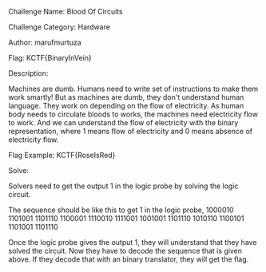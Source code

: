 Challenge Name: Blood Of Circuits

Challenge Category: Hardware

Author: marufmurtuza

Flag: KCTF{BinaryInVein}

Description:

Machines are dumb. Humans need to write set of instructions to make them work smartly!
But as machines are dumb, they don't understand human language. They work on depending on the flow of electricity.
As human body needs to circulate bloods to works, the machines need electricity flow to work.
And we can understand the flow of electricity with the binary representation, where 1 means flow of electricity and 0 means absence of electricity flow.

Flag Example: KCTF{RoseIsRed}



Solve: 

Solvers need to get the output 1 in the logic probe by solving the logic circuit.

The sequence should be like this to get 1 in the logic probe,
1000010 1101001 1101110 1100001 1110010 1111001 1001001 1101110 1010110 1100101 1101001 1101110

Once the logic probe gives the output 1, they will understand that they have solved the circuit.
Now they have to decode the sequence that is given above.
If they decode that with an binary translator, they will get the flag.


